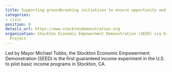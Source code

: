 ```yaml
---
title: Supporting groundbreaking initiatives to ensure opportunity and economic security.
categories:
- civic
position: 0
details_url: https://www.stocktondemonstration.org
organization: Stockton Economic Empowerment Demonstration (SEED) via Economic Security
  Project
---
```


Led by Mayor Michael Tubbs, the Stockton Economic Empowerment Demonstration (SEED) is the first guaranteed income experiment in the U.S. to pilot basic income programs in Stockton, CA.
